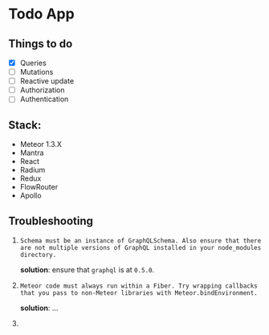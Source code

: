 # Todo App

## Things to do

- [x] Queries
- [ ] Mutations
- [ ] Reactive update
- [ ] Authorization
- [ ] Authentication

## Stack:

- Meteor 1.3.X
- Mantra
- React
- Radium
- Redux
- FlowRouter
- Apollo

## Troubleshooting

1. `Schema must be an instance of GraphQLSchema. Also ensure that there are not multiple versions of GraphQL installed in your node_modules directory.`

    **solution**: ensure that `graphql` is at `0.5.0`.

2. `Meteor code must always run within a Fiber. Try wrapping callbacks that you pass to non-Meteor libraries with Meteor.bindEnvironment.`

    **solution**: ...

3.
